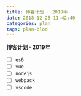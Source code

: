 ```yaml
---
title: 博客计划 · 2019年
date: 2018-12-25 11:42:40
categories: plan
tags: plan-blod
---
```


**博客计划 · 2019年**

<!-- more -->
- [ ] `es6`
- [ ] `vue`
- [ ] `nodejs`
- [ ] `webpack`
- [ ] `vscode`
